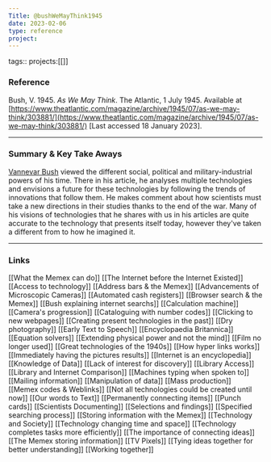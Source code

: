 ```yaml
---
Title: @bushWeMayThink1945
date: 2023-02-06
type: reference
project:
---
```


tags::
projects:[[]]

### Reference 

Bush, V. 1945. _As We May Think_. The Atlantic, 1 July 1945. Available at [https://www.theatlantic.com/magazine/archive/1945/07/as-we-may-think/303881/](https://www.theatlantic.com/magazine/archive/1945/07/as-we-may-think/303881/) [Last accessed 18 January 2023].


---

### Summary & Key Take Aways

[Vannevar Bush](https://en.wikipedia.org/wiki/Vannevar_Bush) viewed the different social, political and military-industrial powers of his time. There in his article, he analyses multiple technologies and envisions a future for these technologies by following the trends of innovations that follow them. He makes comment about how scientists must take a new directions in their studies thanks to the end of the war. Many of his visions of technologies that he shares with us in his articles are quite accurate to the technology that presents itself today, however they've taken a different from to how he imagined it.

--- 

### Links
[[What the Memex can do]]
[[The Internet before the Internet Existed]]
[[Access to technology]]
[[Address bars & the Memex]]
[[Advancements of Microscopic Cameras]]
[[Automated cash registers]]
[[Browser search & the Memex]]
[[Bush explaining internet searchs]]
[[Calculation machine]]
[[Camera's progression]]
[[Cataloguing with number codes]]
[[Clicking to new webpages]]
[[Creating present technologies in the past]]
[[Dry photography]]
[[Early Text to Speech]]
[[Encyclopaedia Britannica]]
[[Equation solvers]]
[[Extending physical power and not the mind]]
[[Film no longer used]]
[[Great technologies of the 1940s]]
[[How hyper links works]]
[[Immediately having the pictures results]]
[[Internet is an encyclopedia]]
[[Knowledge of Data]]
[[Lack of interest for discovery]]
[[Library Access]]
[[Library and Internet Comparison]]
[[Machines typing when spoken to]]
[[Mailing information]]
[[Manipulation of data]]
[[Mass production]]
[[Memex codes & Weblinks]]
[[Not all technologies could be created until now]]
[[Our words to Text]]
[[Permanently connecting items]]
[[Punch cards]]
[[Scientists Documenting]]
[[Selections and findings]]
[[Specified searching process]]
[[Storing information with the Memex]]
[[Technology and Society]]
[[Technology changing time and space]]
[[Technology completes tasks more efficiently]]
[[The importance of connecting ideas]]
[[The Memex storing information]]
[[TV Pixels]]
[[Tying ideas together for better understanding]]
[[Working together]]
